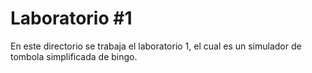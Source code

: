 # Laboratorio #1
En este directorio se trabaja el laboratorio 1, el cual es un simulador de tombola simplificada de bingo.
